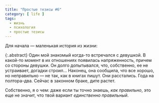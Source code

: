 ```yaml
---
title: "Простые тезисы #6"
category: [ life ]
tags:
  - жизнь
  - психология
  - простые тезисы
---
```

Для начала — маленькая история из жизни:

{:.abstract}
Один мой знакомый когда-то встречался с девушкой. В какой-то момент в их отношениях появилась напряженность, причем
со стороны девушки. Он долго допытывался, что, собственно, ее не устраивает, догадки строил... Наконец, она сообщила,
что все хорошо, но неправильно — не так, как в книгах пишут. Они расстались. Года на полтора–два. Сейчас в законном
браке, дите растет.

Собственно, я о чем: даже если ты точно знаешь, *как правильно*, это еще не значит, что твой вариант *единственно правильный*.
